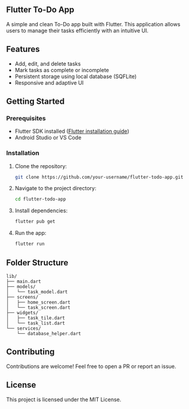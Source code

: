 ## Flutter To-Do App

A simple and clean To-Do app built with Flutter. This application allows users to manage their tasks efficiently with an intuitive UI.

## Features

* Add, edit, and delete tasks
* Mark tasks as complete or incomplete
* Persistent storage using local database (SQFLite)
* Responsive and adaptive UI

## Getting Started

### Prerequisites

* Flutter SDK installed ([Flutter installation guide](https://docs.flutter.dev/get-started/install))
* Android Studio or VS Code

### Installation

1. Clone the repository:

   ```bash
   git clone https://github.com/your-username/flutter-todo-app.git
   ```

2. Navigate to the project directory:

   ```bash
   cd flutter-todo-app
   ```

3. Install dependencies:

   ```bash
   flutter pub get
   ```

4. Run the app:

   ```bash
   flutter run
   ```

## Folder Structure

```
lib/
├── main.dart
├── models/
│   └── task_model.dart
├── screens/
│   ├── home_screen.dart
│   └── task_screen.dart
├── widgets/
│   ├── task_tile.dart
│   └── task_list.dart
└── services/
    └── database_helper.dart
```

## Contributing

Contributions are welcome! Feel free to open a PR or report an issue.

## License

This project is licensed under the MIT License.
